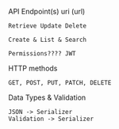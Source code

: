 API Endpoint(s) uri (url)

    Retrieve Update Delete

    Create & List & Search

    Permissions???? JWT

HTTP methods

    GET, POST, PUT, PATCH, DELETE

Data Types & Validation

    JSON -> Serializer
    Validation -> Serializer